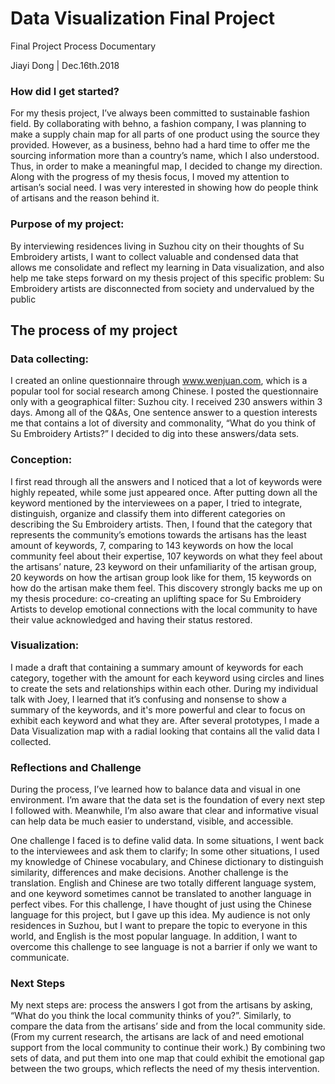 # Data Visualization Final Project

Final Project Process Documentary

Jiayi Dong | Dec.16th.2018

### How did I get started?
For my thesis project, I’ve always been committed to sustainable fashion field. By collaborating with behno, a fashion company, I was planning to make a supply chain map for all parts of one product using the source they provided. However, as a business, behno had a hard time to offer me the sourcing information more than a country’s name, which I also understood. Thus, in order to make a meaningful map, I decided to change my direction. Along with the progress of my thesis focus, I moved my attention to artisan’s social need. I was very interested in showing how do people think of artisans and the reason behind it.

### Purpose of my project:
By interviewing residences living in Suzhou city on their thoughts of Su Embroidery artists, I want to collect valuable and condensed data that allows me consolidate and reflect my learning in Data visualization, and also help me take steps forward on my thesis project of this specific problem: Su Embroidery artists are disconnected from society and undervalued by the public

## The process of my project
### Data collecting:
I created an online questionnaire through www.wenjuan.com, which is a popular tool for social research among Chinese. I posted the questionnaire only with a geographical filter: Suzhou city. I received 230 answers within 3 days. Among all of the Q&As, One sentence answer to a question interests me that contains a lot of diversity and commonality, “What do you think of Su Embroidery Artists?” I decided to dig into these answers/data sets.

### Conception:
I first read through all the answers and I noticed that a lot of keywords were highly repeated, while some just appeared once. After putting down all the keyword mentioned by the interviewees on a paper, I tried to integrate, distinguish, organize and classify them into different categories on describing the Su Embroidery artists. Then, I found that the category that represents the community’s emotions towards the artisans has the least amount of keywords, 7, comparing to 143 keywords on how the local community feel about their expertise, 107 keywords on what they feel about the artisans’ nature, 23 keyword on their unfamiliarity of the artisan group, 20 keywords on how the artisan group look like for them, 15 keywords on how do the artisan make them feel. This discovery strongly backs me up on my thesis procedure: co-creating an uplifting space for Su Embroidery Artists to develop emotional connections with the local community to have their value acknowledged and having their status restored.

### Visualization:
I made a draft that containing a summary amount of keywords for each category, together with the amount for each keyword using circles and lines to create the sets and relationships within each other. During my individual talk with Joey, I learned that it’s confusing and nonsense to show a summary of the keywords, and it's more powerful and clear to focus on exhibit each keyword and what they are. After several prototypes, I made a Data Visualization map with a radial looking that contains all the valid data I collected.

### Reflections and Challenge
During the process, I’ve learned how to balance data and visual in one environment. I’m aware that the data set is the foundation of every next step I followed with. Meanwhile, I’m also aware that clear and informative visual can help data be much easier to understand, visible, and accessible.

One challenge I faced is to define valid data. In some situations, I went back to the interviewees and ask them to clarify; In some other situations, I used my knowledge of Chinese vocabulary, and Chinese dictionary to distinguish similarity, differences and make decisions. 
Another challenge is the translation. English and Chinese are two totally different language system, and one keyword sometimes cannot be translated to another language in perfect vibes. For this challenge, I have thought of just using the Chinese language for this project, but I gave up this idea. My audience is not only residences in Suzhou, but I want to prepare the topic to everyone in this world, and English is the most popular language. In addition, I want to overcome this challenge to see language is not a barrier if only we want to communicate.

### Next Steps
My next steps are: process the answers I got from the artisans by asking, “What do you think the local community thinks of you?”. Similarly, to compare the data from the artisans’ side and from the local community side. (From my current research, the artisans are lack of and need emotional support from the local community to continue their work.)
By combining two sets of data, and put them into one map that could exhibit the emotional gap between the two groups, which reflects the need of my thesis intervention.
